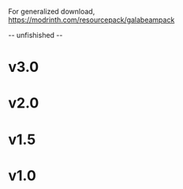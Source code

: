 For generalized download, https://modrinth.com/resourcepack/galabeampack

-- unfishished --
# v3.0

# v2.0

# v1.5

# v1.0

